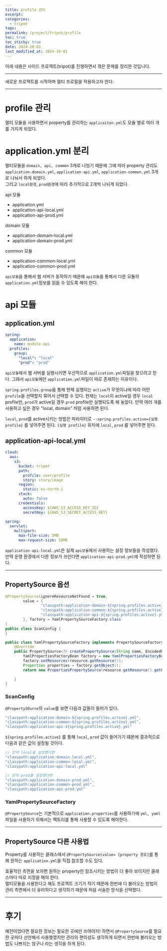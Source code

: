 ```yaml
---
title: profile 관리
excerpt: 
categories:
  - tripot
tags: 
permalink: /project/tripot/profile
toc: true
toc_sticky: true
date: 2024-10-01
last_modified_at: 2024-10-01
---
```

아래 내용은 사이드 프로젝트(tripot)를 진행하면서 겪은 문제를 정리한 것입니다.  

---
새로운 프로젝트를 시작하며 멀티 프로필을 적용하고자 한다.

---
# profile 관리
멀티 모듈을 사용하면서 property를 관리하는 `applicaiton.yml`도 모듈 별로 여러 개를 가지게 되었다.  

# application.yml 분리
멀티모듈을 `domain, api, common` 3개로 나눴기 때문에 그에 따라 property 관리도 `application-domain.yml`, `application-api.yml`, `application-common.yml` 3개로 나눠서 하게 되었다.  
그리고 `local환경`, `prod환경`에 따라 추가적으로 2개씩 나뉘게 되었다.  

api 모듈
+ application.yml
+ application-api-local.yml
+ application-api-prod.yml

domain 모듈
+ application-domain-local.yml
+ application-domain-prod.yml

common 모듈
+ application-common-local.yml
+ application-common-prod.yml

`api모듈`을 통해서 웹 서버가 동작하기 때문에 `api모듈`을 통해서 다른 모듈의 `application.yml`정보를 읽을 수 있도록 해야 한다.  

# api 모듈 

## application.yml
``` yml
spring:  
  application:  
    name: module-api  
  profiles:  
    group:  
      "local": "local"  
      "prod": "prod"
```

`api모듈`에서 웹 서버를 실행시키면 우선적으로 `application.yml`파일을 찾으려고 한다.  그래서 `api모듈`에만 `application.yml`파일이 따로 존재하는 이유이다.  

`spring.profiles.group`을 통해 현재 실행되는 `active`가 무엇이냐에 따라 어떤 `profile`을 선택할지 묶어서 선택할 수 있다. 현재는 `local`이 active일 경우 `local` profile만, `prod`가 active일 경우 `prod` profile만 실행되도록 해 놓았다. 만약 여러 개를 사용하고 싶은 경우 "local, domain" 처럼 사용하면 된다.  

`local`, `prod`를 active시키는 방법은 파라미터로 `--spring.profiles.active={실행 profile}` 를 넣어주면 된다.  `{실행 profile}` 위치에 `local`, `prod` 를 넣어주면 된다.  

## application-api-local.yml
``` yml
cloud:  
  aws:  
    s3:  
      bucket: tripot  
      path:  
        profile: user/profile  
        story: story/image  
      region:  
        static: eu-north-1  
      stack:  
        auto: false  
      credentials:  
        accessKey: ${AWS_S3_ACCESS_KEY_ID}  
        secretKey: ${AWS_S3_SECRET_ACCESS_KEY}  
  
spring:  
  servlet:  
    multipart:  
      max-file-size: 5MB  
      max-request-size: 50MB  
```
`application-api-local.yml`은 실제 `api모듈`에서 사용하는 설정 정보들을 작성했다. 만약 운영 환경에서 다른 정보가 쓰인다면 `application-api-prod.yml`에 작성하면 된다.  

---
## PropertySource 옵션
``` java
@PropertySource(ignoreResourceNotFound = true,  
        value = {  
                "classpath:application-domain-${spring.profiles.active}.yml",  
                "classpath:application-common-${spring.profiles.active}.yml",  
                "classpath:application-api-${spring.profiles.active}.yml"  
        }, factory = YamlPropertySourceFactory.class  
)  
public class ScanConfig {  
}
```

``` java
public class YamlPropertySourceFactory implements PropertySourceFactory {  
    @Override  
    public PropertySource<?> createPropertySource(String name, EncodedResource resource) throws IOException {  
        YamlPropertiesFactoryBean factory = new YamlPropertiesFactoryBean();  
        factory.setResources(resource.getResource());  
        Properties properties = factory.getObject();  
        return new PropertiesPropertySource(resource.getResource().getFilename(), properties);  
  
    }  
}
```

### ScanConfig
`@PropertySOurce`의 `value`를 보면 다음과 값들이 들어가 있다.  
```java
"classpath:application-domain-${spring.profiles.active}.yml",
"classpath:application-common-${spring.profiles.active}.yml",  
"classpath:application-api-${spring.profiles.active}.yml"
```

`${spring.profiles.active}` 를 통해 `local`, `prod` 값이 들어가기 떄문에 결과적으로 다음과 같은 값이 설정될 것이다.  

```java
// 만약 local을 설정했다면
"classpath:application-domain-local.yml",
"classpath:application-common-local.yml",  
"classpath:application-api-local.yml"

// 만약 prod를 설정했다면 
"classpath:application-domain-prod.yml",
"classpath:application-common-prod.yml",  
"classpath:application-api-prod.yml"
```


### YamlPropertySourceFactory
`@PropertySource`는 기본적으로 `application.properties`를 사용하기에 `yml, yaml`파일을 사용하기 위해서는 팩토리를 통해 사용할 수 있도록 해야한다.  

---
## PropertySource 다른 사용법
Property를 사용하는 클래스에서 `@PropertySource(value= {property 경로}`를 통해 원하는 `application.yml`을 직접 참조할 수도 있다.  

효율적인 측면을 보자면 원하는 property만 참조시키는 방법이 더 좋아 보이지만 클래스마다 따로 지정을 해야 한다.  
멀티모듈을 사용한다고 해도 프로젝트 크기가 작기 때문에 한번에 다 불러오는 방법이 관리 측면에서 더 유리하다고 생각하기 때문에 처음 서술한 방식을 선택했다.  

---
# 후기
예전이었다면 필요한 정보는 필요한 곳에만 쓰여야지! 하면서 `@PropertySource`를 필요한 곳마다 선언해서 사용했겠지만 관리의 편의성도 생각하게 되면서 한번에 불러오는 방법도 나쁘지는 않구나 라는 생각을 하게 된다.  